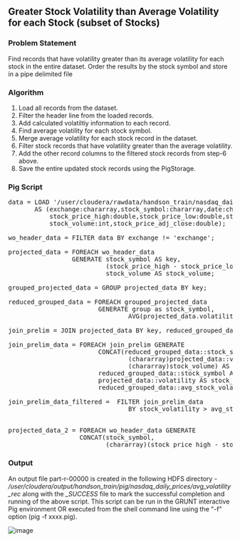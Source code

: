 ## Greater Stock Volatility than Average Volatility for each Stock (subset of Stocks)

### Problem Statement
Find records that have volatility greater than its average volatility for each stock in the entire dataset. Order the results by the stock symbol and store in a pipe delimited file

### Algorithm
1. Load all records from the dataset.
2. Filter the header line from the loaded records.
3. Add calculated volatiltiy information to each record.
4. Find average volatility for each stock symbol.
5. Merge average volatility for each stock record in the dataset.
6. Filter stock records that have volatility greater than the average volatility.
7. Add the other record columns to the filtered stock records from step-6 above.
8. Save the entire updated stock records using the PigStorage.

### Pig Script
<pre>
data = LOAD '/user/cloudera/rawdata/handson_train/nasdaq_daily_prices' using PigStorage(',')
       AS (exchange:chararray,stock_symbol:chararray,date:chararray,stock_price_open:double,
           stock_price_high:double,stock_price_low:double,stock_price_close:double,
           stock_volume:int,stock_price_adj_close:double);

wo_header_data = FILTER data BY exchange != 'exchange';

projected_data = FOREACH wo_header_data
                 GENERATE stock_symbol AS key,
                          (stock_price_high - stock_price_low) AS volatility,
                          stock_volume AS stock_volume;

grouped_projected_data = GROUP projected_data BY key;

reduced_grouped_data = FOREACH grouped_projected_data
                        GENERATE group as stock_symbol,
                                AVG(projected_data.volatility) AS avg_stock_volatility;

join_prelim = JOIN projected_data BY key, reduced_grouped_data BY stock_symbol;

join_prelim_data = FOREACH join_prelim GENERATE
                        CONCAT(reduced_grouped_data::stock_symbol,
                                (chararray)projected_data::volatility,
                                (chararray)stock_volume) AS key,
                        reduced_grouped_data::stock_symbol AS stock_symbol,
                        projected_data::volatility AS stock_volatility,
                        reduced_grouped_data::avg_stock_volatility AS avg_stock_volatility;

join_prelim_data_filtered =  FILTER join_prelim_data
                                BY stock_volatility > avg_stock_volatility;


projected_data_2 = FOREACH wo_header_data GENERATE
                   CONCAT(stock_symbol,
                          (chararray)(stock_price_high - stock_price_low),
</pre>

### Output
An output file part-r-00000 is created in the following HDFS directory - <i>/user/cloudera/output/handson_train/pig/nasdaq_daily_prices/avg_volatility_rec</i> along with the <i>_SUCCESS</i> file to mark the successful completion and running of the above script. This script can be run in the GRUNT interactive Pig environment OR executed from the shell command line using the "-f" option (pig -f xxxx.pig).

![image](https://user-images.githubusercontent.com/19809692/27015430-903294ae-4edb-11e7-862d-97b40b6bb87e.png)
